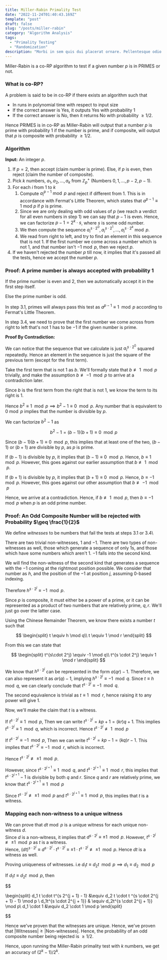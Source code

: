 ```yaml
---
title: Miller-Rabin Primality Test
date: "2022-11-24T01:40:43.169Z"
template: "post"
draft: false
slug: "/posts/miller-rabin"
category: "Algorithm Analysis"
tags:
  - "Primality Testing"
  - "Randomization"
description: "Morbi in sem quis dui placerat ornare. Pellentesque odio nisi, euismod in, pharetra a, ultricies in, diam. Sed arcu. Cras consequat."
---
```


Miller-Rabin is a co-RP algorithm to test if a given number $p$ is in $\text{PRIMES}$ or not.

### What is co-RP?
A problem is said to be in co-RP if there exists an algorithm such that
- In runs in polynomial time with respect to input size
- If the correct answer is Yes, it outputs Yes with probability $1$
- If the correct answer is No, then it returns No with probability $\geq 1/2$.

Hence $\text{PRIMES}$ is in co-RP as Miller-Rabin will output that a number $p$ is prime with probability $1$ if the number is prime, and if composite, will output that $p$ is composite with probability $\geq 1/2$.

### Algorithm
**Input:** An integer $p$.

1. If $p = 2$, then accept (claim number is prime). Else, if $p$ is even, then reject (claim the number of composite).
2. Pick $k$ numbers, $a_1, a_2,\dots, a_k$ from $\mathbb{Z}^+_p$ (Numbers $0,1,\dots, p - 2, p - 1$).
3. For each $i$ from $1\ \text{to}\ k$
    1. Compute $a_i^{p - 1} \bmod p$ and reject if different from 1. This is in accordance with Fermat's Little Theorem, which states that $a^{p - 1} \equiv 1\ \text{mod}\ p$ if $p$ is prime.
    2. Since we are only dealing with odd values of $p$ (we reach a verdict for all even numbers in step 1) we can say that $p - 1$ is even. Hence, we can factorize $p - 1 = 2^k\cdot s$, where $s$ is some odd number.
    3. We then compute the sequence $a_i^{s\cdot 2^0}, a_i^{s\cdot 2^1},\dots,a_i^{s\cdot2^k} \bmod p$.
    4. We read from right to left, and try to find an element in this sequence that is not $1$. If the first number we come across a number which is not $1$, and that number isn't $-1 \bmod p$, then we reject $p$.
4. If we haven't rejected the number $p$ till now, it implies that it's passed all the tests, hence we accept the number $p$.

### Proof: A prime number is always accepted with probability $1$
If the prime number is even and 2, then we automatically accept it in the first step itself.

Else the prime number is odd.

In step $3.1$, primes will always pass this test as $a^{p - 1} \equiv 1 \mod p$ according to Fermat's Little Theorem.

In step $3.4$, we need to prove that the first number we come across from right to left that's not $1$ has to be $-1$ if the given number is prime.

**Proof By Contradiction:**

We can notice that the sequence that we calculate is just $a_i^{s \cdot 2^0}$ squared repeatedly. Hence an element in the sequence is just the square of the previous term (except for the first term).

Take the first term that is not $1$ as $b$. We'll formally state that $b \not\equiv 1 \mod p$  trivially, and make the assumption $b \not\equiv -1 \mod p$ to arrive at a contradiction later.

Since $b$ is the first term from the right that is not $1$, we know the term to its right is $1$.

Hence $b^2 \equiv 1 \mod p  \implies b^2 - 1 \equiv 0 \mod p$. Any number that is equivalent to $0 \bmod p$ implies that the number is divisible by $p.$

We can factorize $b^2 - 1$ as

$$
b^2 - 1 = (b - 1)(b + 1) \equiv 0 \mod  p
$$

Since $(b - 1)(b + 1) \equiv 0 \mod p$, this implies that at least one of the two, $(b - 1)\ \text{or}\ (b + 1)$  are divisible by $p$, as $p$ is prime.

If $(b - 1)$ is divisible by $p$, it implies that $(b - 1) \equiv 0 \mod p$. Hence, $b \equiv 1 \mod p$. However, this goes against our earlier assumption that $b \not\equiv 1 \mod p$.

If $(b + 1)$  is divisible by $p$, it implies that $(b + 1) \equiv 0 \mod p$. Hence, $b \equiv -1 \mod p$. However, this goes against our other assumption that $b \not\equiv -1 \mod p$

Hence, we arrive at a contradiction. Hence, if $b \not\equiv 1 \mod p$, then $b \equiv -1 \mod p$ when $p$  is an odd prime number.

### Proof: An Odd Composite Number will be rejected with Probability $\geq \frac{1}{2}$
We define *witnesses* to be numbers that fail the tests at steps $3.1$ or $3.4$\

There are two trivial non-witnesses, $1$ and $-1$. There are two types of non-witnesses as well, those which generate a sequence of only $1$s, and those which have some numbers which aren't $1$. $-1$ falls into the second kind.

We will find the non-witness of the second kind that generates a sequence with the $-1$ coming at the rightmost position possible. We consider that number as $h$, and the position of the $-1$ at position $j$, assuming $0$-based indexing.

Therefore $h^{s\cdot2^j} \equiv -1 \mod p$.

Since $p$ is composite, it must either be a power of a prime, or it can be represented as a product of two numbers that are relatively prime, $q,r$. We'll just go over the latter case.

Using the Chinese Remainder Theorem, we know there exists a number $t$ such that

$$
\begin{split}
t \equiv h \mod q\\
t \equiv 1 \mod r
\end{split}
$$

From this we can state that

$$
\begin{split}
t^{s\cdot 2^j} \equiv -1 \mod q\\
t^{s \cdot 2^j} \equiv 1 \mod r
\end{split}
$$

We know that $h^{s \cdot 2^j}$  can be represented in the form $a(qr) - 1$. Therefore, we can also represent it as $ar(q) - 1$, implying $h^{s\cdot 2^j} \equiv -1 \mod q$. Since $t \equiv h \mod q$, we can clearly conclude that $t^{s \cdot 2^j} \equiv -1 \mod q$.

The second equivalence is trivial as $t \equiv 1 \mod r$, hence raising it to any power will give $1$.

Now, we'll make the claim that $t$ is a witness.

If $t^{s\cdot 2^j} \equiv 1 \mod p$, Then we can write $t^{s\cdot 2^j} = kp + 1 = (kr)q + 1$. This implies $t^{s \cdot 2^j} \equiv 1 \mod q$, which is incorrect. Hence $t^{s \cdot 2^j} \not\equiv 1 \mod p$

If $t^{s \cdot 2^j} \equiv -1 \mod p$, Then we can write $t^{s\cdot 2^j} = kp - 1 = (kq)r - 1$. This implies that $t^{s\cdot 2^j} \equiv -1 \mod r$, which is incorrect.

Hence $t^{s\cdot 2^j} \not\equiv \pm 1 \mod p$.

However, since  $t^{s \cdot 2^{j + 1}} \equiv 1 \mod q$, and $t^{s \cdot 2^{j + 1}} \equiv 1 \mod r$, this implies that $t^{s \cdot 2^{j + 1}} - 1$  is divisible by both $q$ and $r$. Since $q$ and $r$ are relatively prime, we know that $t^{s \cdot 2^{j + 1}} \equiv 1 \mod p$

Since $t^{s \cdot 2^j} \not\equiv \pm 1 \mod p$ and $t^{s \cdot 2^{j +1}} \equiv 1 \mod p$, this implies that $t$ is a witness.

### Mapping each non-witness to a unique witness

We can prove that $dt \bmod p$ is a unique witness for each unique non-witness $d$.\
Since $d$ is a non-witness, it implies that $d^{s \cdot 2^j} \equiv \pm 1 \mod p$. However, $t^{s \cdot 2^j} \not \equiv \pm 1 \mod p$ as $t$ is a witness.\
Hence, $(dt)^{s \cdot 2^j} \equiv d^{s \cdot 2^j} \cdot t^{s \cdot 2^j} \equiv \pm 1 \cdot t^{s \cdot 2^j} \not \equiv \pm 1 \mod p$. Hence $dt$ is a witness as well.

Proving uniqueness of witnesses. i.e $d_1t \equiv d_2t \mod p \implies d_1 \equiv d_2 \mod p$

If $d_1t \equiv d_2t \mod p$, then

$$

\begin{split}
d_1 t \cdot t^{s 2^{j + 1} - 1} &\equiv d_2 t \cdot t ^{s \cdot 2^{j + 1} - 1}  \mod p \\
d_1t^{s \cdot 2^{j + 1}} & \equiv d_2t^{s \cdot 2^{j + 1}}  \mod p\\
d_1 \cdot 1 &\equiv d_2 \cdot 1 \mod p
\end{split}

$$

Hence we've proven that the witnesses are unique. Hence, we've proven that $|\text{Witnesses}| \ge | \text{Non-witnesses}|$. Hence, the probability of an odd composite number being rejected is $\geq 1/2$.

Hence, upon running the Miller-Rabin primality test with $k$ numbers, we get an accuracy of $(2^k - 1)/2^k$.
